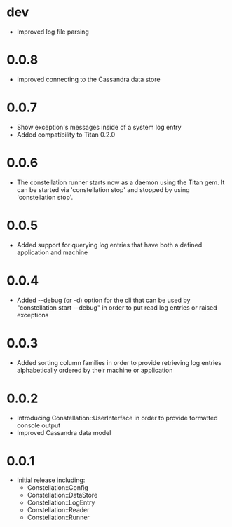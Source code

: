 dev
======

* Improved log file parsing

0.0.8
======

* Improved connecting to the Cassandra data store

0.0.7
======

* Show exception's messages inside of a system log entry
* Added compatibility to Titan 0.2.0

0.0.6
======

* The constellation runner starts now as a daemon using the Titan gem. It can be started via 'constellation stop' and stopped by using 'constellation stop'.

0.0.5
======

* Added support for querying log entries that have both a defined application and machine

0.0.4
======

* Added --debug (or -d) option for the cli that can be used by "constellation start --debug" in order to put read log entries or raised exceptions

0.0.3
======

* Added sorting column families in order to provide retrieving log entries alphabetically ordered by their machine or application

0.0.2
======

* Introducing Constellation::UserInterface in order to provide formatted console output
* Improved Cassandra data model

0.0.1
======

* Initial release including:
  * Constellation::Config
  * Constellation::DataStore
  * Constellation::LogEntry
  * Constellation::Reader
  * Constellation::Runner
